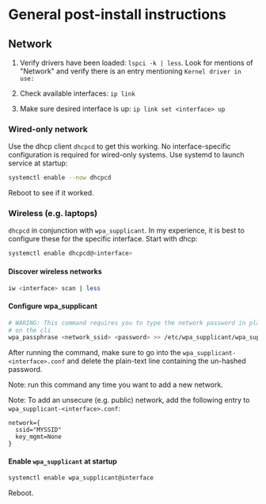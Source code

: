 # General post-install instructions

## Network

1. Verify drivers have been loaded: `lspci -k | less`. Look for mentions of 
   "Network" and verify there is an entry mentioning `Kernel driver in use:`

2. Check available interfaces: `ip link`

3. Make sure desired interface is up: `ip link set <interface> up`

### Wired-only network

Use the dhcp client `dhcpcd` to get this working. No interface-specific
configuration is required for wired-only systems. Use systemd to launch 
service at startup:

```bash
systemctl enable --now dhcpcd
```

Reboot to see if it worked.

### Wireless (e.g. laptops)

`dhcpcd` in conjunction with `wpa_supplicant`. In my experience, it is best to
configure these for the specific interface. Start with dhcp:

```bash
systemctl enable dhcpcd@<interface>
```

#### Discover wireless networks

```bash
iw <interface> scan | less
```

#### Configure wpa\_supplicant

```bash
# WARING: This command requires you to type the network password in plain text
# on the cli
wpa_passphrase <network_ssid> <password> >> /etc/wpa_supplicant/wpa_supplicant-<interface>.conf
```

After running the command, make sure to go into the 
`wpa_supplicant-<interface>.conf` and delete the plain-text line containing
the un-hashed password.

Note: run this command any time you want to add a new network.

Note: To add an unsecure (e.g. public) network, add the following entry to 
`wpa_supplicant-<interface>.conf`:

```
network={
  ssid="MYSSID"
  key_mgmt=None
}
```

#### Enable `wpa_supplicant` at startup

```bash
systemctl enable wpa_supplicant@interface
```

Reboot.
